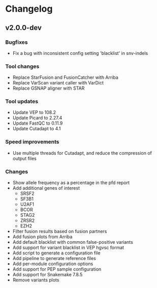 # Changelog

<!--
Newest changes should be on top.

This document is user facing. Please word the changes in such a way
that users understand how the changes affect the new version.
-->

## v2.0.0-dev

### Bugfixes
- Fix a bug with inconsistent config setting 'blacklist' in snv-indels 

### Tool changes
- Replace StarFusion and FusionCatcher with Arriba
- Replace VarScan variant caller with VarDict
- Replace GSNAP aligner with STAR

### Tool updates
- Update VEP to 108.2
- Update Picard to 2.27.4
- Update FastQC to 0.11.9
- Update Cutadapt to 4.1

### Speed improvements
- Use multiple threads for Cutadapt, and reduce the compression of output files

### Changes
- Show allele frequency as a percentage in the pfd report
- Add additional genes of interest
    - SRSF2
    - SF3B1
    - U2AF1
    - BCOR
    - STAG2
    - ZRSR2
    - EZH2
- Filter fusion results based on fusion partners
- Add fusion plots from Arriba
- Add default blacklist with common false-positive variants
- Add support for variant blacklist in VEP hgvsc format
- Add script to generate a configuration file
- Add pipeline to generate reference files
- Add per-module configuration options
- Add support for PEP sample configuration
- Add support for Snakemake 7.8.5
- Remove variants plots
